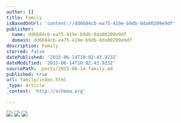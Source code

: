 ```yaml
---
author: []
title: Family
isBasedOnUrl: 'content://dd6684cb-ea75-419e-b9db-0da00209e9df'
publisher:
  name: dd6684cb-ea75-419e-b9db-0da00209e9df
  domain: dd6684cb-ea75-419e-b9db-0da00209e9df
description: Family
starred: false
datePublished: '2015-06-14T10:02:43.923Z'
dateModified: '2015-06-14T10:02:43.923Z'
sourcePath: _posts/2015-06-14-family.md
published: true
url: family/index.html
_type: Article
_context: 'http://schema.org'

---
```

![](https://the-grid-user-content.s3-us-west-2.amazonaws.com/f689d5ef-92e7-466e-86c4-fbbad0b4e11c.jpg)
![](https://the-grid-user-content.s3-us-west-2.amazonaws.com/623d69be-895d-4568-b480-2971b104dc49.jpg)
![](https://the-grid-user-content.s3-us-west-2.amazonaws.com/9efdffd7-9d59-499b-989b-04c8ef9ae81c.jpg)